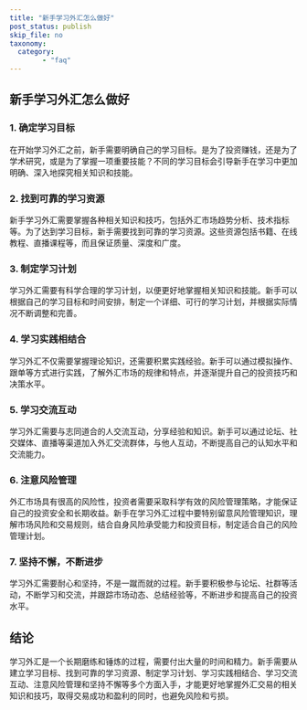 ```yaml
---
title: "新手学习外汇怎么做好"
post_status: publish
skip_file: no
taxonomy:
  category:
        - "faq"
---
```


## 新手学习外汇怎么做好

### 1. 确定学习目标

在开始学习外汇之前，新手需要明确自己的学习目标。是为了投资赚钱，还是为了学术研究，或是为了掌握一项重要技能？不同的学习目标会引导新手在学习中更加明确、深入地探究相关知识和技能。

### 2. 找到可靠的学习资源

新手学习外汇需要掌握各种相关知识和技巧，包括外汇市场趋势分析、技术指标等。为了达到学习目标，新手需要找到可靠的学习资源。这些资源包括书籍、在线教程、直播课程等，而且保证质量、深度和广度。

### 3. 制定学习计划

学习外汇需要有科学合理的学习计划，以便更好地掌握相关知识和技能。新手可以根据自己的学习目标和时间安排，制定一个详细、可行的学习计划，并根据实际情况不断调整和完善。

### 4. 学习实践相结合

学习外汇不仅需要掌握理论知识，还需要积累实践经验。新手可以通过模拟操作、跟单等方式进行实践，了解外汇市场的规律和特点，并逐渐提升自己的投资技巧和决策水平。

### 5. 学习交流互动

学习外汇需要与志同道合的人交流互动，分享经验和知识。新手可以通过论坛、社交媒体、直播等渠道加入外汇交流群体，与他人互动，不断提高自己的认知水平和交流能力。

### 6. 注意风险管理

外汇市场具有很高的风险性，投资者需要采取科学有效的风险管理策略，才能保证自己的投资安全和长期收益。新手在学习外汇过程中要特别留意风险管理知识，理解市场风险和交易规则，结合自身风险承受能力和投资目标，制定适合自己的风险管理计划。

### 7. 坚持不懈，不断进步

学习外汇需要耐心和坚持，不是一蹴而就的过程。新手要积极参与论坛、社群等活动，不断学习和交流，并跟踪市场动态、总结经验等，不断进步和提高自己的投资水平。

## 结论

学习外汇是一个长期磨练和锤炼的过程，需要付出大量的时间和精力。新手需要从建立学习目标、找到可靠的学习资源、制定学习计划、学习实践相结合、学习交流互动、注意风险管理和坚持不懈等多个方面入手，才能更好地掌握外汇交易的相关知识和技巧，取得交易成功和盈利的同时，也避免风险和亏损。

